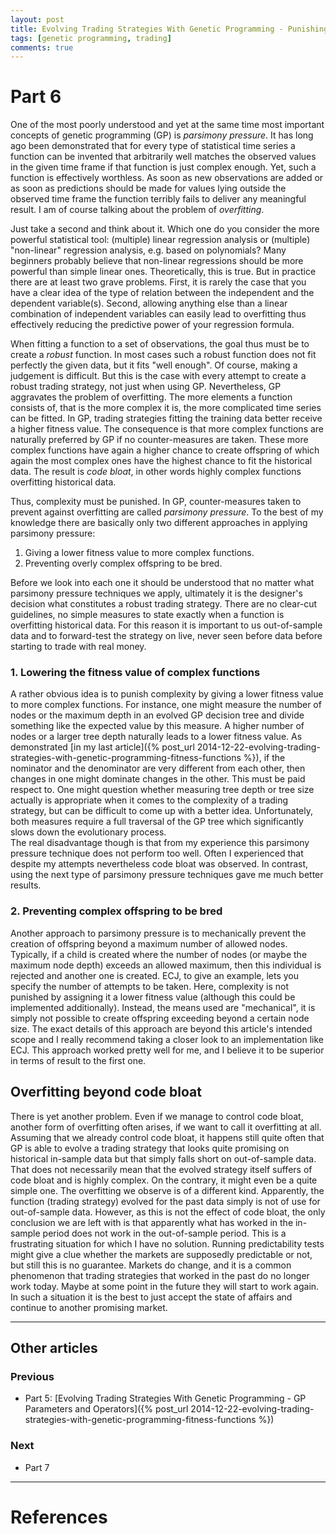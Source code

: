 ```yaml
---
layout: post
title: Evolving Trading Strategies With Genetic Programming - Punishing Complexity
tags: [genetic programming, trading]
comments: true
---
```

# Part 6
One of the most poorly understood and yet at the same time most important concepts of genetic programming (GP) is _parsimony pressure_. It has long ago been demonstrated that for every type of statistical time series a function can be invented that arbitrarily well matches the observed values in the given time frame if that function is just complex enough. Yet, such a function is effectively worthless. As soon as new observations are added or as soon as predictions should be made for values lying outside the observed time frame the function terribly fails to deliver any meaningful result. I am of course talking about the problem of _overfitting_.<span class="more"></span>

Just take a second and think about it. Which one do you consider the more powerful statistical tool: (multiple) linear regression analysis or (multiple) "non-linear" regression analysis, e.g. based on polynomials? Many beginners probably believe that non-linear regressions should be more powerful than simple linear ones. Theoretically, this is true. But in practice there are at least two grave problems. First, it is rarely the case that you have a clear idea of the type of relation between the independent and the dependent variable(s). Second, allowing anything else than a linear combination of independent variables can easily lead to overfitting thus effectively reducing the predictive power of your regression formula.

When fitting a function to a set of observations, the goal thus must be to create a _robust_ function. In most cases such a robust function does not fit perfectly the given data, but it fits "well enough". Of course, making a judgement is difficult. But this is the case with every attempt to create a robust trading strategy, not just when using GP. Nevertheless, GP aggravates the problem of overfitting. The more elements a function consists of, that is the more complex it is, the more complicated time series can be fitted. In GP, trading strategies fitting the training data better receive a higher fitness value. The consequence is that more complex functions are naturally preferred by GP if no counter-measures are taken. These more complex functions have again a higher chance to create offspring of which again the most complex ones have the highest chance to fit the historical data. The result is _code bloat_, in other words highly complex functions overfitting historical data.

Thus, complexity must be punished. In GP, counter-measures taken to prevent against overfitting are called _parsimony pressure_. To the best of my knowledge there are basically only two different approaches in applying parsimony pressure:

1. Giving a lower fitness value to more complex functions.
2. Preventing overly complex offspring to be bred.

Before we look into each one it should be understood that no matter what parsimony pressure techniques we apply, ultimately it is the designer's decision what constitutes a robust trading strategy. There are no clear-cut guidelines, no simple measures to state exactly when a function is overfitting historical data. For this reason it is important to us out-of-sample data and to forward-test the strategy on live, never seen before data before starting to trade with real money.

### 1. Lowering the fitness value of complex functions
A rather obvious idea is to punish complexity by giving a lower fitness value to more complex functions. For instance, one might measure the number of nodes or the maximum depth in an evolved GP decision tree and divide something like the expected value by this measure. A higher number of nodes or a larger tree depth naturally leads to a lower fitness value. As demonstrated [in my last article]({% post_url 2014-12-22-evolving-trading-strategies-with-genetic-programming-fitness-functions %}), if the nominator and the denominator are very different from each other, then changes in one might dominate changes in the other. This must be paid respect to. One might question whether measuring tree depth or tree size actually is appropriate when it comes to the complexity of a trading strategy, but can be difficult to come up with a better idea. Unfortunately, both measures require a full traversal of the GP tree which significantly slows down the evolutionary process.  
The real disadvantage though is that from my experience this parsimony pressure technique does not perform too well. Often I experienced that despite my attempts nevertheless code bloat was observed. In contrast, using the next type of parsimony pressure techniques gave me much better results.

### 2. Preventing complex offspring to be bred
Another approach to parsimony pressure is to mechanically prevent the creation of offspring beyond a maximum number of allowed nodes. Typically, if a child is created where the number of nodes (or maybe the maximum node depth) exceeds an allowed maximum, then this individual is rejected and another one is created. ECJ, to give an example, lets you specify the number of attempts to be taken. Here, complexity is not punished by assigning it a lower fitness value (although this could be implemented additionally). Instead, the means used are "mechanical", it is simply not possible to create offspring exceeding beyond a certain node size. The exact details of this approach are beyond this article's intended scope and I really recommend taking a closer look to an implementation like ECJ. This approach worked pretty well for me, and I believe it to be superior in terms of result to the first one.

## Overfitting beyond code bloat
There is yet another problem. Even if we manage to control code bloat, another form of overfitting often arises, if we want to call it overfitting at all. Assuming that we already control code bloat, it happens still quite often that GP is able to evolve a trading strategy that looks quite promising on historical in-sample data but that simply falls short on out-of-sample data. That does not necessarily mean that the evolved strategy itself suffers of code bloat and is highly complex. On the contrary, it might even be a quite simple one. The overfitting we observe is of a different kind. Apparently, the function (trading strategy) evolved for the past data simply is not of use for out-of-sample data. However, as this is not the effect of code bloat, the only conclusion we are left with is that apparently what has worked in the in-sample period does not work in the out-of-sample period. This is a frustrating situation for which I have no solution. Running predictability tests might give a clue whether the markets are supposedly predictable or not, but still this is no guarantee. Markets do change, and it is a common phenomenon that trading strategies that worked in the past do no longer work today. Maybe at some point in the future they will start to work again. In such a situation it is the best to just accept the state of affairs and continue to another promising market.

----

## Other articles

### Previous

* Part 5: [Evolving Trading Strategies With Genetic Programming - GP Parameters and Operators]({% post_url 2014-12-22-evolving-trading-strategies-with-genetic-programming-fitness-functions %})

### Next

* Part 7

----

# References
